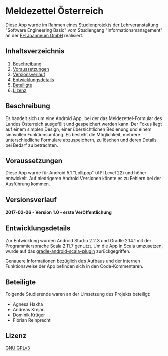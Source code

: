 # Meldezettel Österreich
Diese App wurde im Rahmen eines Studienprojekts der Lehrveranstaltung "Software Engineering Basic" vom Studiengang "Informationsmanagement" an der [FH Joanneum GmbH](http://fh-joanneum.at/) realisiert.

## Inhaltsverzeichnis
1. [Beschreibung](#beschreibung)
2. [Voraussetzungen](#voraussetzungen)
3. [Versionsverlauf](#versionsverlauf)
4. [Entwicklungsdetails](#entwicklungsdetails)
5. [Beteiligte](#beteiligte)
6. [Lizenz](#lizenz)

## Beschreibung
Es handelt sich um eine Android App, bei der das Meldezettel-Formular des Landes Österreich ausgefüllt und gespeichert werden kann. Der Fokus liegt auf einem simplen Design, einer übersichtlichen Bedienung und einem sinnvollen Funktionsumfang. Es besteht die Möglichkeit, mehrere unterschiedliche Formulare abzuspeichern, zu löschen und deren Details bei Bedarf zu betrachten.

## Voraussetzungen
Diese App wurde für Android 5.1 "Lollipop" (API Level 22) und höher entwickelt. Auf niedrigeren Android Versionen könnte es zu Fehlern bei der Ausführung kommen.

## Versionsverlauf
#### 2017-02-06 - Version 1.0 - erste Veröffentlichung

## Entwicklungsdetails
Zur Entwicklung wurden Android Studio 2.2.3 und Gradle 2.14.1 mit der Programmiersprache Scala 2.11.7 genutzt. Um die App in Scala umzusetzen, wurde auf das [gradle-android-scala-plugin](https://github.com/rladstaetter/gradle-android-scala-plugin) zurückgegriffen.

Genauere Informationen bezüglich des Aufbaus und der internen Funktionsweise der App befinden sich in den Code-Kommentaren.

## Beteiligte
Folgende Studierende waren an der Umsetzung des Projekts beteiligt:
* Agnesa Haxha
* Andreas Krejan
* Dominik Krüger
* Florian Reinprecht

## Lizenz
[GNU GPLv3](LICENSE.txt)
